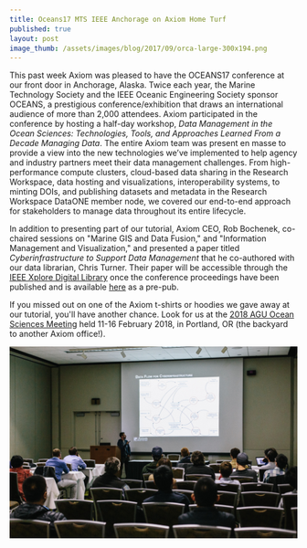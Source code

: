 ```yaml
---
title: Oceans17 MTS IEEE Anchorage on Axiom Home Turf
published: true
layout: post
image_thumb: /assets/images/blog/2017/09/orca-large-300x194.png
---
```


This past week Axiom was pleased to have the OCEANS17 conference at our front door in Anchorage, Alaska. Twice each year, the Marine Technology Society and the IEEE Oceanic Engineering Society sponsor OCEANS, a prestigious conference/exhibition that draws an international audience of more than 2,000 attendees. Axiom participated in the conference by hosting a half-day workshop, *Data Management in the Ocean Sciences: Technologies, Tools, and Approaches Learned From a Decade Managing Data*. The entire Axiom team was present en masse to provide a view into the new technologies we’ve implemented to help agency and industry partners meet their data management challenges. From high-performance compute clusters, cloud-based data sharing in the Research Workspace, data hosting and visualizations, interoperability systems, to minting DOIs, and publishing datasets and metadata in the Research Workspace DataONE member node, we covered our end-to-end approach for stakeholders to manage data throughout its entire lifecycle. 

In addition to presenting part of our tutorial, Axiom CEO, Rob Bochenek, co-chaired sessions on "Marine GIS and Data Fusion," and "Information Management and Visualization," and presented a paper titled *Cyberinfrastructure to Support Data Management* that he co-authored with our data librarian, Chris Turner. Their paper will be accessible through the [IEEE Xplore Digital Library](http://ieeexplore.ieee.org/Xplore/home.jsp) once the conference proceedings have been published and is available <a href='/assets/files/Oceans17.Bochenek.DataMgmt.prepub.pdf'>here</a> as a pre-pub. 

If you missed out on one of the Axiom t-shirts or hoodies we gave away at our tutorial, you'll have another chance. Look for us at the [2018 AGU Ocean Sciences Meeting](https://osm.agu.org/2018/) held 11-16 February 2018, in Portland, OR (the backyard to another Axiom office!).

<img src="/assets/images/blog/2017/09/pjj2017-anchorage-wck-001-20170918.jpg" class="img-responsive pull-left" />

